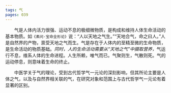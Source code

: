 ```yaml
---
tags: 气
pages: 039
---
```

&emsp;&emsp;气是人体内活力很强、运动不息的极细微物质，是构成和维持人体生命活动的基本物质。如`《素问·宝命全形论》`说：“人以天地之气生。”“天地合气，命之曰人。”人是自然界的产物，禀受天地之气而生。气是存在于人体内的至精至微的生命物质，是生命活动的物质基础。<dfn>同时，人的生命活动需要从“天地之气”中摄取营养，</dfn>气运行不息，维系人体的生命进程。人生所赖，唯气而已。气聚则生，气散则死。气的运动停息，则意味着生命的终止。

&emsp;&emsp;中医学关于气的理论，受到古代哲学气一元论的深刻影响，但其所论主要是人体之气，以及与自然界相关联的气，在研究对象和范围上与古代哲学气一元论有着显著的区别。